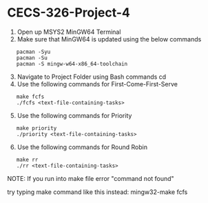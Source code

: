 # CECS-326-Project-4
1. Open up MSYS2 MinGW64 Terminal
2. Make sure that MinGW64 is updated using the below commands
```
   pacman -Syu
   pacman -Su
   pacman -S mingw-w64-x86_64-toolchain
```
3. Navigate to Project Folder using Bash commands cd
4. Use the following commands for First-Come-First-Serve
```
   make fcfs
   ./fcfs <text-file-containing-tasks>
```
5. Use the following commands for Priority
```
   make priority
   ./priority <text-file-containing-tasks>
```
6. Use the following commands for Round Robin
```
   make rr
   ./rr <text-file-containing-tasks>
```

NOTE: If you run into make file error "command not found"

try typing make command like this instead: 
mingw32-make fcfs


